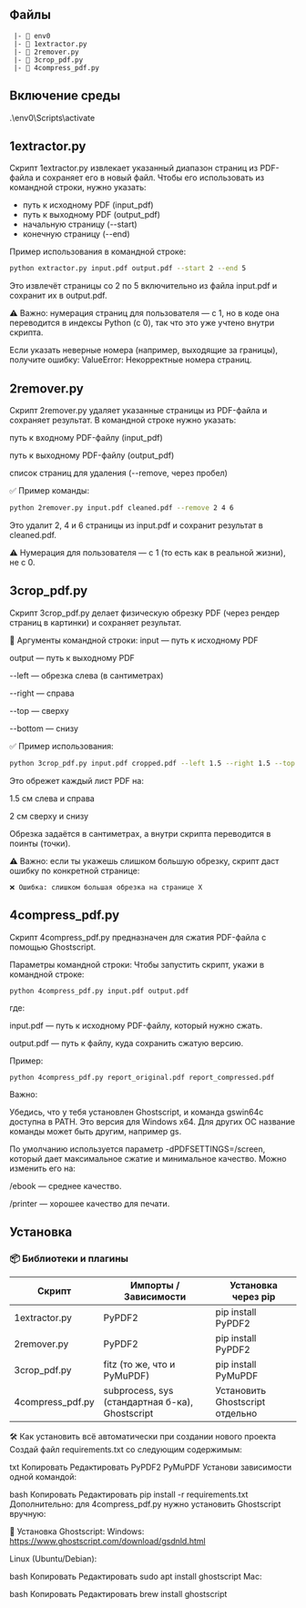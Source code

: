 ## Файлы
```
 |- 📁 env0
 |- 📄 1extractor.py
 |- 📄 2remover.py
 |- 📄 3crop_pdf.py
 |- 📄 4compress_pdf.py
 ```
## Включение среды
.\env0\Scripts\activate

## 1extractor.py
Скрипт 1extractor.py извлекает указанный диапазон страниц из PDF-файла и сохраняет его в новый файл. Чтобы его использовать из командной строки, нужно указать:

- путь к исходному PDF (input_pdf)
- путь к выходному PDF (output_pdf)
- начальную страницу (--start)
- конечную страницу (--end)

Пример использования в командной строке:

```bash
python extractor.py input.pdf output.pdf --start 2 --end 5
```

Это извлечёт страницы со 2 по 5 включительно из файла input.pdf и сохранит их в output.pdf.

⚠️ Важно: нумерация страниц для пользователя — с 1, но в коде она переводится в индексы Python (с 0), так что это уже учтено внутри скрипта.

Если указать неверные номера (например, выходящие за границы), получите ошибку:
ValueError: Некорректные номера страниц.

## 2remover.py
Скрипт 2remover.py удаляет указанные страницы из PDF-файла и сохраняет результат. В командной строке нужно указать:

путь к входному PDF-файлу (input_pdf)

путь к выходному PDF-файлу (output_pdf)

список страниц для удаления (--remove, через пробел)

✅ Пример команды:
```bash
python 2remover.py input.pdf cleaned.pdf --remove 2 4 6
```
Это удалит 2, 4 и 6 страницы из input.pdf и сохранит результат в cleaned.pdf.

⚠️ Нумерация для пользователя — с 1 (то есть как в реальной жизни), не с 0.

## 3crop_pdf.py
Скрипт 3crop_pdf.py делает физическую обрезку PDF (через рендер страниц в картинки) и сохраняет результат.

📌 Аргументы командной строки:
input — путь к исходному PDF

output — путь к выходному PDF

--left — обрезка слева (в сантиметрах)

--right — справа

--top — сверху

--bottom — снизу

✅ Пример использования:
```bash
python 3crop_pdf.py input.pdf cropped.pdf --left 1.5 --right 1.5 --top 2 --bottom 2
```
Это обрежет каждый лист PDF на:

1.5 см слева и справа

2 см сверху и снизу

Обрезка задаётся в сантиметрах, а внутри скрипта переводится в поинты (точки).

⚠️ Важно: если ты укажешь слишком большую обрезку, скрипт даст ошибку по конкретной странице:

```
❌ Ошибка: слишком большая обрезка на странице X
```

## 4compress_pdf.py
Скрипт 4compress_pdf.py предназначен для сжатия PDF-файла с помощью Ghostscript.

Параметры командной строки:
Чтобы запустить скрипт, укажи в командной строке:

```
python 4compress_pdf.py input.pdf output.pdf
```
где:

input.pdf — путь к исходному PDF-файлу, который нужно сжать.

output.pdf — путь к файлу, куда сохранить сжатую версию.

Пример:
```
python 4compress_pdf.py report_original.pdf report_compressed.pdf
```
Важно:

Убедись, что у тебя установлен Ghostscript, и команда gswin64c доступна в PATH. Это версия для Windows x64. Для других ОС название команды может быть другим, например gs.

По умолчанию используется параметр -dPDFSETTINGS=/screen, который дает максимальное сжатие и минимальное качество. Можно изменить его на:

/ebook — среднее качество.

/printer — хорошее качество для печати.

## Установка
### 📦 Библиотеки и плагины

|**Скрипт** |	**Импорты / Зависимости** |	**Установка через pip**|
|----|-----|-----|
| 1extractor.py |	PyPDF2 |	pip install PyPDF2 |
| 2remover.py |	PyPDF2 |	pip install PyPDF2 |
| 3crop_pdf.py |	fitz (то же, что и PyMuPDF) |	pip install PyMuPDF |
| 4compress_pdf.py |	subprocess, sys (стандартная б-ка), Ghostscript	| Установить Ghostscript отдельно |


🛠️ Как установить всё автоматически при создании нового проекта
Создай файл requirements.txt со следующим содержимым:

txt
Копировать
Редактировать
PyPDF2
PyMuPDF
Установи зависимости одной командой:

bash
Копировать
Редактировать
pip install -r requirements.txt
Дополнительно: для 4compress_pdf.py нужно установить Ghostscript вручную:

🔗 Установка Ghostscript:
Windows: https://www.ghostscript.com/download/gsdnld.html

Linux (Ubuntu/Debian):

bash
Копировать
Редактировать
sudo apt install ghostscript
Mac:

bash
Копировать
Редактировать
brew install ghostscript
